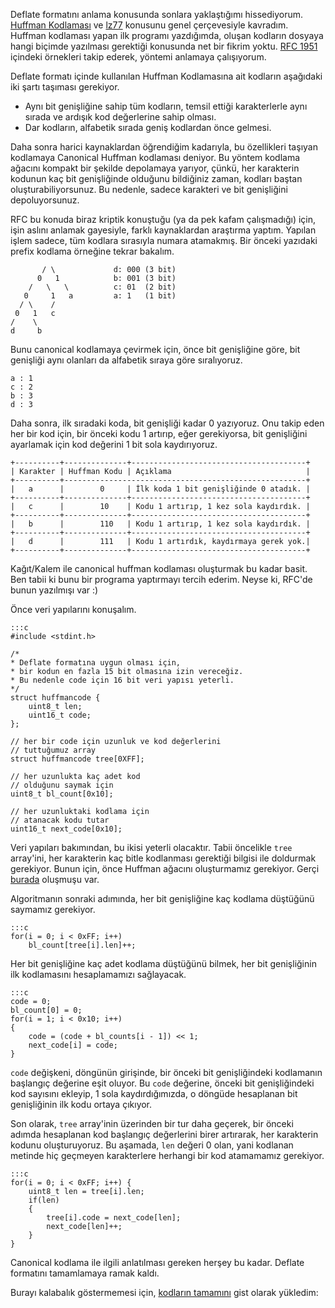 ﻿<!--
.. date: 2019-06-16 19:09
.. slug: canonical-huffman-kodlamasi
.. title: Canonical Huffman Kodlaması
-->

Deflate formatını anlama konusunda sonlara yaklaştığımı hissediyorum. [Huffman Kodlaması](huffman-kodlamasi.html)
ve [lz77](lz77.html) konusunu genel çerçevesiyle kavradım. Huffman kodlaması yapan ilk programı yazdığımda,
oluşan kodların dosyaya hangi biçimde yazılması gerektiği konusunda net bir fikrim yoktu. [RFC 1951](https://www.ietf.org/rfc/rfc1951.txt)
içindeki örnekleri takip ederek, yöntemi anlamaya çalışıyorum.

Deflate formatı içinde kullanılan Huffman Kodlamasına ait kodların aşağıdaki iki şartı taşıması gerekiyor.

 - Aynı bit genişliğine sahip tüm kodların, temsil ettiği karakterlerle aynı sırada ve
   ardışık kod değerlerine sahip olması.
 - Dar kodların, alfabetik sırada geniş kodlardan önce gelmesi.
 
Daha sonra harici kaynaklardan öğrendiğim kadarıyla, bu özellikleri taşıyan kodlamaya Canonical Huffman kodlaması
deniyor. Bu yöntem kodlama ağacını kompakt bir şekilde depolamaya yarıyor, çünkü, her karakterin kodunun kaç bit
genişliğinde olduğunu bildiğiniz zaman, kodları baştan oluşturabiliyorsunuz. Bu nedenle, sadece karakteri ve bit genişliğini
depoluyorsunuz.

RFC bu konuda biraz kriptik konuştuğu (ya da pek kafam çalışmadığı) için, işin aslını anlamak gayesiyle, farklı kaynaklardan
araştırma yaptım. Yapılan işlem sadece, tüm kodlara sırasıyla numara atamakmış. Bir önceki yazıdaki prefix kodlama örneğine
tekrar bakalım.



		   / \             d: 000 (3 bit)
		  0   1            b: 001 (3 bit)
		/   \   \          c: 01  (2 bit)
	   0     1   a         a: 1   (1 bit)
	  / \    /
	 0   1   c
	/    \
	d     b
	
Bunu canonical kodlamaya çevirmek için, önce bit genişliğine göre, bit genişliği aynı olanları da alfabetik sıraya göre
sıralıyoruz.

	a : 1
	c : 2
	b : 3
	d : 3

Daha sonra, ilk sıradaki koda, bit genişliği kadar 0 yazıyoruz. Onu takip eden
her bir kod için, bir önceki kodu 1 artırıp, eğer gerekiyorsa, bit genişliğini
ayarlamak için kod değerini 1 bit sola kaydırıyoruz.

	+----------+--------------+---------------------------------------+
	| Karakter | Huffman Kodu | Açıklama                              | 
	+----------+------------------------------------------------------+
	|   a      |        0     | İlk koda 1 bit genişliğinde 0 atadık. |
	+----------+--------------+---------------------------------------+
	|   c      |        10    | Kodu 1 artırıp, 1 kez sola kaydırdık. |
	+----------+--------------+---------------------------------------+
	|   b      |        110   | Kodu 1 artırıp, 1 kez sola kaydırdık. |
	+----------+--------------+---------------------------------------+
	|   d      |        111   | Kodu 1 artırdık, kaydırmaya gerek yok.|
	+----------+--------------+---------------------------------------+
	
Kağıt/Kalem ile canonical huffman kodlaması oluşturmak bu kadar basit. Ben tabii ki bunu bir programa
yaptırmayı tercih ederim. Neyse ki, RFC'de bunun yazılmışı var :)

Önce veri yapılarını konuşalım.
	
	:::c
	#include <stdint.h>

	/*
	* Deflate formatına uygun olması için,
	* bir kodun en fazla 15 bit olmasına izin vereceğiz.
	* Bu nedenle code için 16 bit veri yapısı yeterli.
	*/
	struct huffmancode {
		uint8_t len;
		uint16_t code;
	};

	// her bir code için uzunluk ve kod değerlerini
	// tuttuğumuz array
	struct huffmancode tree[0XFF];
	
	// her uzunlukta kaç adet kod
	// olduğunu saymak için
	uint8_t bl_count[0x10];
	
	// her uzunluktaki kodlama için
	// atanacak kodu tutar
	uint16_t next_code[0x10];

Veri yapıları bakımından, bu ikisi yeterli olacaktır. Tabii öncelikle `tree` array'ini,
her karakterin kaç bitle kodlanması gerektiği bilgisi ile doldurmak gerekiyor.
Bunun için, önce Huffman ağacını oluşturmamız gerekiyor. Gerçi [burada](huffman-kodlamasi.html)
oluşmuşu var.

Algoritmanın sonraki adımında, her bit genişliğine kaç kodlama düştüğünü saymamız gerekiyor.

	:::c
	for(i = 0; i < 0xFF; i++)
		bl_count[tree[i].len]++;
	
Her bit genişliğine kaç adet kodlama düştüğünü bilmek, her bit genişliğinin ilk kodlamasını
hesaplamamızı sağlayacak.

	:::c
	code = 0;
	bl_count[0] = 0;
	for(i = 1; i < 0x10; i++)
	{
		code = (code + bl_counts[i - 1]) << 1;
		next_code[i] = code;
	}

`code` değişkeni, döngünün girişinde, bir önceki bit genişliğindeki kodlamanın başlangıç değerine
eşit oluyor. Bu `code` değerine, önceki bit genişliğindeki kod sayısını ekleyip, 1 sola kaydırdığımızda,
o döngüde hesaplanan bit genişliğinin ilk kodu ortaya çıkıyor.

Son olarak, `tree` array'inin üzerinden bir tur daha geçerek, bir önceki adımda hesaplanan kod başlangıç
değerlerini birer artırarak, her karakterin kodunu oluşturuyoruz. Bu aşamada, `len` değeri 0 olan, yani
kodlanan metinde hiç geçmeyen karakterlere herhangi bir kod atamamamız gerekiyor.

	:::c
	for(i = 0; i < 0xFF; i++) {
		uint8_t len = tree[i].len;
		if(len)
		{
			tree[i].code = next_code[len];
			next_code[len]++;
		}
	}
	
Canonical kodlama ile ilgili anlatılması gereken herşey bu kadar. Deflate formatını tamamlamaya ramak kaldı.

Burayı kalabalık göstermemesi için, [kodların tamamını](https://gist.github.com/yasar11732/30d2fc9c1c404d776218424e5e3ca795) gist olarak yükledim:
